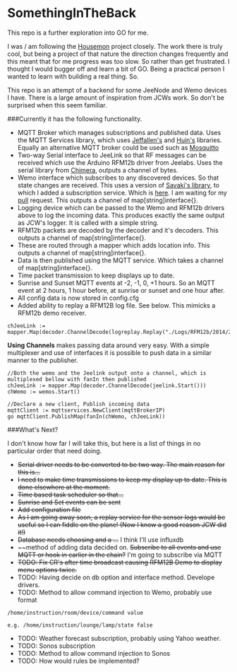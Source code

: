 SomethingInTheBack
==================

This repo is a further exploration into GO for me.

I was / am following the [Housemon](https://github.com/jcw/housemon) project closely. The work there is truly cool, but being a project of that nature the direction changes frequently and this meant that for me progress was too slow. So rather than get frustrated. I thought I would bugger off and learn a bit of GO. Being a practical person I wanted to learn with building a real thing. So.

This repo is an attempt of a backend for some JeeNode and Wemo devices I have. There is a large amount of inspiration from JCWs work. So don't be surprised when this seem familiar.

###Currently it has the following functionality.

-	MQTT Broker which manages subscriptions and published data. Uses the MQTT Services library, which uses [Jeffallen's](https://github.com/jeffallen/mqtt) and [Huin's](https://github.com/huin/mqtt) libraries. Equally an alternative MQTT broker could be used such as [Mosquitto](http://mosquitto.org)
-	Two-way Serial interface to JeeLink so that RF messages can be received which use the Arduino RFM12b driver from Jeelabs. Uses the serial library from [Chimera](https://github.com/chimera/rs232), outputs a channel of bytes.
-	Wemo interface which subscribes to any discovered devices. So that state changes are received. This uses a version of [Savaki's library](https://github.com/savaki/go.wemo), to which I added a subscription service. Which is [here](https://github.com/danward79/go.wemo). I am waiting for my [pull](https://github.com/savaki/go.wemo/pull/1) request. This outputs a channel of map[string]interface{}.
-	Logging device which can be passed to the Wemo and RFM12b drivers above to log the incoming data. This produces exactly the same output as JCW's logger. It is called with a simple string.
-	RFM12b packets are decoded by the decoder and it's decoders. This outputs a channel of map[string]interface{}.
-	These are routed through a mapper which adds location info. This outputs a channel of map[string]interface{}.
-	Data is then published using the MQTT service. Which takes a channel of map[string]interface{}.
-	Time packet transmission to keep displays up to date.
-	Sunrise and Sunset MQTT events at -2, -1, 0, +1 hours. So an MQTT event at 2 hours, 1 hour before, at sunrise or sunset and one hour after.
-	All config data is now stored in config.cfg
-	Added ability to replay a RFM12B log file. See below. This mimicks a RFM12b demo receiver.

```
chJeeLink := mapper.Map(decoder.ChannelDecode(logreplay.Replay("./Logs/RFM12b/2014/20140810.txt")))
```

**Using Channels** makes passing data around very easy. With a simple multiplexer and use of interfaces it is possible to push data in a similar manner to the publisher.

```
//Both the wemo and the Jeelink output onto a channel, which is multiplexed bellow with fanIn then published
chJeeLink := mapper.Map(decoder.ChannelDecode(jeelink.Start()))
chWemo := wemos.Start()

//Declare a new client, Publish incoming data
mqttClient := mqttservices.NewClient(mqttBrokerIP)
go mqttClient.PublishMap(fanIn(chWemo, chJeeLink))
```

###What's Next?

I don't know how far I will take this, but here is a list of things in no particular order that need doing.

-	~~Serial driver needs to be converted to be two way. The main reason for this is...~~
-	~~I need to make time transmissions to keep my display up to date. This is done elsewhere at the moment.~~
-	~~Time based task scheduler so that...~~
-	~~Sunrise and Set events can be sent~~
-	~~Add configuration file~~
-	~~As I am going away soon, a replay service for the sensor logs would be useful so I can fiddle on the plane! (Now I know a good reason JCW did it!)~~
-	~~Database needs choosing and a ...~~ I think I'll use influxdb
-	~~method of adding data decided on. ~~Subscribe to all events and use MQTT or hook in earlier in the chain?~~ I'm going to subscribe via MQTT
-	~~TODO: Fix CR's after time broadcast causing RFM12B Demo to display menu options twice.~~
-	TODO: Having decide on db option and interface method. Develope drivers.
-	TODO: Method to allow command injection to Wemo, probably use format

```
/home/instruction/room/device/command value

e.g. /home/instruction/lounge/lamp/state false
```

-	TODO: Weather forecast subscription, probably using Yahoo weather.
-	TODO: Sonos subscription
-	TODO: Method to allow command injection to Sonos
-	TODO: How would rules be implemented?
